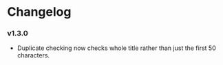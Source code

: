 # Changelog

### v1.3.0

- Duplicate checking now checks whole title rather than just the first 50 characters.
